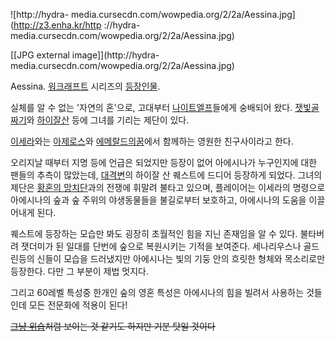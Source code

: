 ![http://hydra-
media.cursecdn.com/wowpedia.org/2/2a/Aessina.jpg](http://z3.enha.kr/http
://hydra-media.cursecdn.com/wowpedia.org/2/2a/Aessina.jpg)

[[JPG external image]](http://hydra-
media.cursecdn.com/wowpedia.org/2/2a/Aessina.jpg)

Aessina. [워크래프트](%EC%9B%8C%ED%81%AC%EB%9E%98%ED%94%84%ED%8A%B8.md) 시리즈의 [등장인물](%EC%9B%8C%ED%81%AC%EB%9E%98%ED%94%84%ED%8A%B8/%EB%93%B1%EC%9E%A5%20%EC%9D%B8%EB%AC%BC.md).

실체를 알 수 없는 '자연의 혼'으로, 고대부터 [나이트엘프](%EB%82%98%EC%9D%B4%ED%8A%B8%20%EC%97%98%ED%94%84.md)들에게 숭배되어 왔다. [잿빛골짜기](%EC%9E%BF%EB%B9%9B%20%EA%B3%A8%EC%A7%9C%EA%B8%B0.md)와 [하이잘산](%ED%95%98%EC%9D%B4%EC%9E%98%20%EC%82%B0.md) 등에 그녀를 기리는 제단이 있다.

[이세라](%EC%9D%B4%EC%84%B8%EB%9D%BC.md)와는
[아제로스](%EC%95%84%EC%A0%9C%EB%A1%9C%EC%8A%A4.md)와 [에메랄드의꿈](%EC%97%90%EB%A9%94%EB%9E%84%EB%93%9C%EC%9D%98%20%EA%BF%88.md)에서 함께하는 영원한
친구사이라고 한다.

오리지날 때부터 지명 등에 언급은 되었지만 등장이 없어 아에시나가 누구인지에 대한 팬들의 추측이 많았는데,
[대격변](%EB%8C%80%EA%B2%A9%EB%B3%80.md)의 하이잘 산 퀘스트에 드디어 등장하게 되었다. 그녀의 제단은
[황혼의 망치단](%ED%99%A9%ED%98%BC%EC%9D%98%20%EB%A7%9D%EC%B9%98%EB%8B%A8.md)과의
전쟁에 휘말려 불타고 있으며, 플레이어는 이세라의 명령으로 아에시나의 숲과 숲 주위의 야생동물들을 불길로부터 보호하고, 아에시나의 도움을
이끌어내게 된다.

퀘스트에 등장하는 모습만 봐도 굉장히 초월적인 힘을 지닌 존재임을 알 수 있다. 불타버려 잿더미가 된 일대를 단번에 숲으로 복원시키는 기적을
보여준다. 세나리우스나 골드린등의 신들이 모습을 드러냈지만 아에시나는 빛의 기둥 안의 흐릿한 형체와 목소리로만 등장한다. 다만 그 부분이
제법 멋지다.

그리고 60레벨 특성중 한개인 숲의 영혼 특성은 아에시나의 힘을 빌려서 사용하는 것들인데 모든 전문화에 적용이 된다!

<del>[그냥 위습](%EA%B7%B8%EB%83%A5%20%EC%8B%9C%EC%B2%B4.md)처럼 보이는 것 같기도 하지만 기분
탓일 것이다</del>

